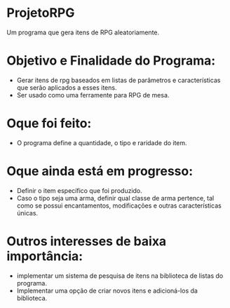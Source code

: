 # ProjetoRPG
Um programa que gera itens de RPG aleatoriamente.

# Objetivo e Finalidade do Programa:
- Gerar itens de rpg baseados em listas de parâmetros e características que serão aplicados a esses itens.
- Ser usado como uma ferramente para RPG de mesa.

# Oque foi feito:
- O programa define a quantidade, o tipo e raridade do item.

# Oque ainda está em progresso:
- Definir o item específico que foi produzido.
- Caso o tipo seja uma arma, definir qual classe de arma pertence, tal como se possui encantamentos, modificações e outras características únicas.

# Outros interesses de baixa importância:
- implementar um sistema de pesquisa de itens na biblioteca de listas do programa.
- Implementar uma opção de criar novos itens e adicioná-los da biblioteca.

